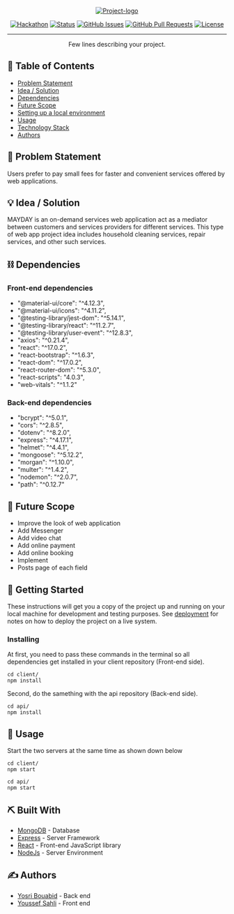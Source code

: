 <p align="center">
  <a href="" rel="noopener">
 <img src="./client/src/images/maydayLogo.png" alt="Project-logo"></a>
</p>

<div align="center">

[![Hackathon](https://img.shields.io/badge/hackathon-name-orange.svg)](http://hackathon.url.com)
[![Status](https://img.shields.io/badge/status-active-success.svg)]()
[![GitHub Issues](https://img.shields.io/github/issues/kylelobo/The-Documentation-Compendium.svg)](https://github.com/kylelobo/The-Documentation-Compendium/issues)
[![GitHub Pull Requests](https://img.shields.io/github/issues-pr/kylelobo/The-Documentation-Compendium.svg)](https://github.com/kylelobo/The-Documentation-Compendium/pulls)
[![License](https://img.shields.io/badge/license-MIT-blue.svg)](LICENSE.md)

</div>

---

<p align="center"> Few lines describing your project.
    <br> 
</p>

## 📝 Table of Contents

- [Problem Statement](#problem_statement)
- [Idea / Solution](#idea)
- [Dependencies](#dependencies)
- [Future Scope](#future_scope)
- [Setting up a local environment](#getting_started)
- [Usage](#usage)
- [Technology Stack](#tech_stack)
- [Authors](#authors)

## 🧐 Problem Statement <a name = "problem_statement"></a>

Users prefer to pay small fees for faster and convenient services offered by web applications.

## 💡 Idea / Solution <a name = "idea"></a>

MAYDAY is an on-demand services web application act as a mediator between customers and services providers for different services.
This type of web app project idea includes household cleaning services, repair services, and other such services.


## ⛓️ Dependencies <a name = "dependencies"></a>
### Front-end dependencies
- "@material-ui/core": "^4.12.3",
- "@material-ui/icons": "^4.11.2",
- "@testing-library/jest-dom": "^5.14.1",
- "@testing-library/react": "^11.2.7",
- "@testing-library/user-event": "^12.8.3",
- "axios": "^0.21.4",
- "react": "^17.0.2",
- "react-bootstrap": "^1.6.3",
- "react-dom": "^17.0.2",
- "react-router-dom": "^5.3.0",
- "react-scripts": "4.0.3",
- "web-vitals": "^1.1.2"

### Back-end dependencies
- "bcrypt": "^5.0.1",
- "cors": "^2.8.5",
- "dotenv": "^8.2.0",
- "express": "^4.17.1",
- "helmet": "^4.4.1",
- "mongoose": "^5.12.2",
- "morgan": "^1.10.0",
- "multer": "^1.4.2",
- "nodemon": "^2.0.7",
- "path": "^0.12.7"


## 🚀 Future Scope <a name = "future_scope"></a>

- Improve the look of web application
- Add Messenger
- Add video chat
- Add online payment
- Add online booking
- Implement
- Posts page of each field


## 🏁 Getting Started <a name = "getting_started"></a>

These instructions will get you a copy of the project up and running on your local machine for development
and testing purposes. See [deployment](#deployment) for notes on how to deploy the project on a live system.


### Installing

At first, you need to pass these commands in the terminal so all dependencies get installed in your client repository (Front-end side).

```
cd client/
npm install
```

Second, do the samething with the api repository (Back-end side).

```
cd api/
npm install
```

## 🎈 Usage <a name="usage"></a>

Start the two servers at the same time as shown down below
```
cd client/
npm start
```
```
cd api/
npm start
```

## ⛏️ Built With <a name = "tech_stack"></a>

- [MongoDB](https://www.mongodb.com/) - Database
- [Express](https://expressjs.com/) - Server Framework
- [React](https://reactjs.org/) - Front-end JavaScript library
- [NodeJs](https://nodejs.org/en/) - Server Environment

## ✍️ Authors <a name = "authors"></a>

- [Yosri Bouabid](https://github.com/Yosri-ctrl) - Back end
- [Youssef Sahli](https://github.com/Myduzo) - Front end
